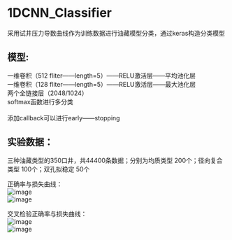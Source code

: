 # 1DCNN_Classifier
采用试井压力导数曲线作为训练数据进行油藏模型分类，通过keras构造分类模型   

模型:<br>
---
一维卷积（512 fliter——length=5）——RELU激活层——平均池化层<br>
一维卷积（128 fliter——length=5）——RELU激活层——最大池化层<br>
两个全链接层（2048/1024）<br>
softmax函数进行多分类<br> 
<br> 
添加callback可以进行early——stopping 

实验数据：
---
三种油藏类型的350口井，共44400条数据；分别为均质类型 200个；径向复合类型 100个；双孔拟稳定 50个   


正确率与损失曲线：<br>
![image](https://github.com/lulu-313/1DCNN_Classifier/blob/master/image/acc.png)<br>
![image](https://github.com/lulu-313/1DCNN_Classifier/blob/master/image/loss.png)<br>

交叉检验正确率与损失曲线：<br>
![image](https://github.com/lulu-313/1DCNN_Classifier/blob/master/image/val_acc.png)<br>
![image](https://github.com/lulu-313/1DCNN_Classifier/blob/master/image/val_loss.png)<br>
